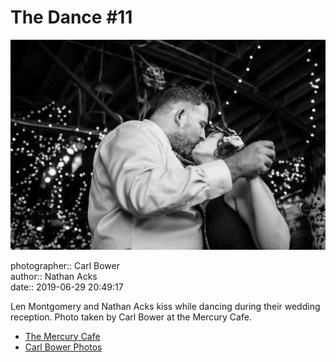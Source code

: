 # The Dance #11

![Len Montgomery and Nathan Acks kiss](assets/2019-06-29-set-4-the-dance-11.webp)

photographer:: Carl Bower  
author:: Nathan Acks  
date:: 2019-06-29 20:49:17

Len Montgomery and Nathan Acks kiss while dancing during their wedding reception. Photo taken by Carl Bower at the Mercury Cafe.

* [The Mercury Cafe](http://mercurycafe.com)
* [Carl Bower Photos](https://carlbowerphotos.com)
